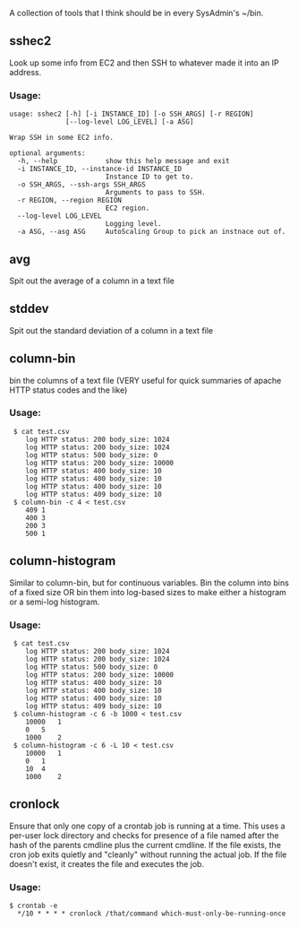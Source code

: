 A collection of tools that I think should be in every SysAdmin's ~/bin.

## sshec2
Look up some info from EC2 and then SSH to whatever made it into an IP address.
### Usage:
    usage: sshec2 [-h] [-i INSTANCE_ID] [-o SSH_ARGS] [-r REGION]
                  [--log-level LOG_LEVEL] [-a ASG]
    
    Wrap SSH in some EC2 info.
    
    optional arguments:
      -h, --help            show this help message and exit
      -i INSTANCE_ID, --instance-id INSTANCE_ID
                            Instance ID to get to.
      -o SSH_ARGS, --ssh-args SSH_ARGS
                            Arguments to pass to SSH.
      -r REGION, --region REGION
                            EC2 region.
      --log-level LOG_LEVEL
                            Logging level.
      -a ASG, --asg ASG     AutoScaling Group to pick an instnace out of.

## avg
Spit out the average of a column in a text file
## stddev
Spit out the standard deviation of a column in a text file
## column-bin
bin the columns of a text file (VERY useful for quick summaries of apache HTTP status codes and the like)
### Usage:
     $ cat test.csv	
    	log HTTP status: 200 body_size: 1024
    	log HTTP status: 200 body_size: 1024
    	log HTTP status: 500 body_size: 0
    	log HTTP status: 200 body_size: 10000
    	log HTTP status: 400 body_size: 10
    	log HTTP status: 400 body_size: 10
    	log HTTP status: 400 body_size: 10
    	log HTTP status: 409 body_size: 10
     $ column-bin -c 4 < test.csv
    	409	1
    	400	3
    	200	3
    	500	1

## column-histogram
Similar to column-bin, but for continuous variables. Bin the column into bins of a fixed size OR bin them into log-based sizes to make either a histogram or a semi-log histogram.
### Usage:
     $ cat test.csv	
    	log HTTP status: 200 body_size: 1024
    	log HTTP status: 200 body_size: 1024
    	log HTTP status: 500 body_size: 0
    	log HTTP status: 200 body_size: 10000
    	log HTTP status: 400 body_size: 10
    	log HTTP status: 400 body_size: 10
    	log HTTP status: 400 body_size: 10
    	log HTTP status: 409 body_size: 10
     $ column-histogram -c 6 -b 1000 < test.csv
    	10000	1
    	0	5
    	1000	2
     $ column-histogram -c 6 -L 10 < test.csv
    	10000	1
    	0	1
    	10	4
    	1000	2

## cronlock
Ensure that only one copy of a crontab job is running at a time. This uses a per-user lock directory and checks for presence of a file named after the hash of the parents cmdline plus the current cmdline. If the file exists, the cron job exits quietly and "cleanly" without running the actual job. If the file doesn't exist, it creates the file and executes the job.
### Usage:
    $ crontab -e
      */10 * * * * cronlock /that/command which-must-only-be-running-once


